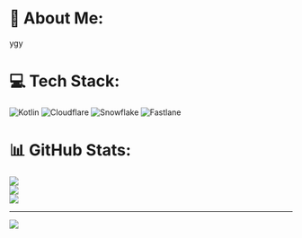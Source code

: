 # 💫 About Me:
ygy


# 💻 Tech Stack:
![Kotlin](https://img.shields.io/badge/kotlin-%237F52FF.svg?style=for-the-badge&logo=kotlin&logoColor=white) ![Cloudflare](https://img.shields.io/badge/Cloudflare-F38020?style=for-the-badge&logo=Cloudflare&logoColor=white) ![Snowflake](https://img.shields.io/badge/snowflake-%2329B5E8.svg?style=for-the-badge&logo=snowflake&logoColor=white) ![Fastlane](https://img.shields.io/badge/fastlane-%2382bd4e.svg?style=for-the-badge&logo=fastlane&logoColor=black)
# 📊 GitHub Stats:
![](https://github-readme-stats.vercel.app/api?username=priyannnnnn&theme=merko&hide_border=false&include_all_commits=true&count_private=true)<br/>
![](https://nirzak-streak-stats.vercel.app/?user=priyannnnnn&theme=merko&hide_border=false)<br/>
![](https://github-readme-stats.vercel.app/api/top-langs/?username=priyannnnnn&theme=merko&hide_border=false&include_all_commits=true&count_private=true&layout=compact)

---
[![](https://visitcount.itsvg.in/api?id=priyannnnnn&icon=0&color=0)](https://visitcount.itsvg.in)

<!-- Proudly created with GPRM ( https://gprm.itsvg.in ) -->
